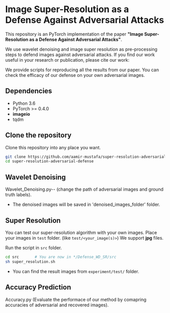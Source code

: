 # Image Super-Resolution as a Defense Against Adversarial Attacks

This repository is an PyTorch implementation of the paper **"Image Super-Resolution as a Defense Against Adversarial Attacks"**.

We use wavelet denoising and image super resolution as pre-processing steps to defend images against adversarial attacks. If you find our work useful in your research or publication, please cite our work:

We provide scripts for reproducing all the results from our paper. You can check the efficacy of our defense on your own adversarial images.

## Dependencies
* Python 3.6
* PyTorch >= 0.4.0
* **imageio**
* tqdm


## Clone the repository
Clone this repository into any place you want.
```bash
git clone https://github.com/aamir-mustafa/super-resolution-adversarial-defense
cd super-resolution-adversarial-defense
```
## Wavelet Denoising

 Wavelet_Denoising.py-- (change the path of adversarial images and ground truth labels).

* The denoised images will be saved in 'denoised_images_folder' folder.


## Super Resolution
You can test our super-resolution algorithm with your own images. Place your images in ``test`` folder. (like ``test/<your_image(s)>``) We support  **jpg** files.

Run the script in ``src`` folder.
```bash
cd src       # You are now in */Defense_WD_SR/src
sh super_resolution.sh
```

* You can find the result images from ```experiment/test/``` folder.

## Accuracy Prediction

Accuracy.py (Evaluate the performace of our method by comapring accuracies of adversarial and recovered images).

